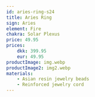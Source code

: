 ```yaml
---
id: aries-ring-s24
title: Aries Ring
sign: Aries
element: Fire
chakra: Solar Plexus
price: 49.95
prices:
    dkk: 399.95
    eur: 49.95
productImage: img.webp
productImage2: img2.webp
materials:
    - Asian resin jewelry beads
    - Reinforced jewelry cord
---
```

